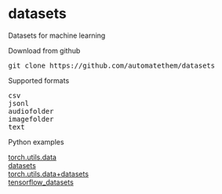 # datasets

Datasets for machine learning

Download from github
<pre>
git clone https://github.com/automatethem/datasets
</pre>

Supported formats
<pre>
csv
jsonl
audiofolder
imagefolder
text
</pre>

Python examples

<a href="https://github.com/automatethem/datasets/basic/tree/main/python_examples/torch.utils.data">torch.utils.data</a><br>
<a href="https://github.com/automatethem/datasets/basic/tree/main/python_examples/datasets">datasets</a><br>
<a href="https://github.com/automatethem/datasets/basic/tree/main/python_examples/torch.utils.data+datasets">torch.utils.data+datasets</a><br>
<a href="https://github.com/automatethem/datasets/basic/tree/main/python_examples/tensorflow_datasets">tensorflow_datasets</a>



